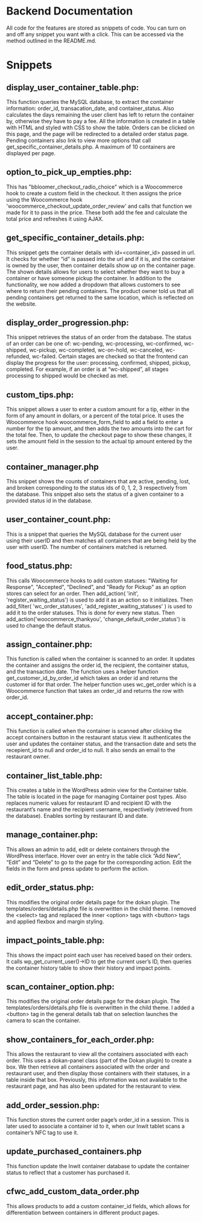 # **Backend Documentation**

All code for the features are stored as snippets of code. You can turn on and off any snippet you want with a click. This can be accessed via the method outlined in the README.md.


# **Snippets**


## display_user_container_table.php: 

This function queries the MySQL database, to extract the container information: order_id, transacation_date, and container_status. Also calculates the days remaining the user client has left to return the container by, otherwise they have to pay a fee. All the information is created in a table with HTML and styled with CSS to show the table. Orders can be clicked on this page, and the page will be redirected to a detailed order status page. Pending containers also link to view more options that call get_specific_container_details.php. A maximum of 10 containers are displayed per page.


## option_to_pick_up_empties.php:

This has "bbloomer_checkout_radio_choice" which is a Woocommerce hook to create a custom field in the checkout. It then assigns the price using the Woocommerce hook 'woocommerce_checkout_update_order_review' and calls that function we made for it to pass in the price. These both add the fee and calculate the total price and refreshes it using AJAX.


## get_specific_container_details.php:

This snippet gets the container details with id=&lt;container_id> passed in url. It checks for whether “id” is passed into the url and if it is, and the container is owned by the user, then container details show up on the container page. The shown details allows for users to select whether they want to buy a container or have someone pickup the container. In addition to the functionality, we now added a dropdown that allows customers to see where to return their pending containers. The product owner told us that all pending containers get returned to the same location, which is reflected on the website.


## display_order_progression.php:

This snippet retrieves the status of an order from the database. The status of an order can be one of: wc-pending, wc-processing, wc-confirmed, wc-shipped, wc-pickup, wc-completed, wc-on-hold, wc-canceled, wc-refunded, wc-failed. Certain stages are checked so that the frontend can display the progress for the user: processing, confirmed, shipped, pickup, completed. For example, if an order is at “wc-shipped”, all stages processing to shipped would be checked as met.


## custom_tips.php:

This snippet allows a user to enter a custom amount for a tip, either in the form of any amount in dollars, or a percent of the total price. It uses the Woocommerce hook woocommerce_form_field to add a field to enter a number for the tip amount, and then adds the two amounts into the cart for the total fee. Then, to update the checkout page to show these changes, it sets the amount field in the session to the actual tip amount entered by the user.


## container_manager.php

This snippet shows the counts of containers that are active, pending, lost, and broken corresponding to the status ids of 0, 1, 2, 3 respectively from the database. This snippet also sets the status of a given container to a provided status id in the database. 


## user_container_count.php:

This is a snippet that queries the MySQL database for the current user using their userID and then matches all containers that are being held by the user with userID. The number of containers matched is returned. 


## food_status.php: 

This calls Woocommerce hooks to add custom statuses: "Waiting for Response", "Accepted", “Declined”, and "Ready for Pickup" as an option stores can select for an order. Then add_action( 'init', 'register_waiting_status') is used to add it as an action so it initializes. Then add_filter( 'wc_order_statuses', 'add_register_waiting_statuses' ) is used to add it to the order statuses. This is done for every new status. Then add_action('woocommerce_thankyou', 'change_default_order_status') is used to change the default status.


## assign_container.php: 

This function is called when the container is scanned to an order. It updates the container and assigns the order id, the recipient, the container status, and the transaction date. The function uses a helper function get_customer_id_by_order_id which takes an order id and returns the customer id for that order. The helper function uses wc_get_order which is a Woocommerce function that takes an order_id and returns the row with order_id.


## accept_container.php: 

This function is called when the container is scanned after clicking the accept containers button in the restaurant status view. It authenticates the user and updates the container status, and the transaction date and sets the recepient_id to null and order_id to null. It also sends an email to the restaurant owner. 


## container_list_table.php: 

This creates a table in the WordPress admin view for the Container table. The table is located in the page for managing Container post types. Also replaces numeric values for restaurant ID and recipient ID with the restaurant’s name and the recipient username, respectively (retrieved from the database). Enables sorting by restaurant ID and date.


## manage_container.php: 

This allows an admin to add, edit or delete containers through the WordPress interface. Hover over an entry in the table click “Add New”, “Edit” and “Delete” to go to the page for the corresponding action. Edit the fields in the form and press update to perform the action.


## edit_order_status.php: 

This modifies the original order details page for the dokan plugin. The templates/orders/details.php file is overwritten in the child theme. I removed the &lt;select> tag and replaced the inner &lt;option> tags with &lt;button> tags and applied flexbox and margin styling.


## impact_points_table.php: 

This shows the impact point each user has received based on their orders. It calls wp_get_current_user()->ID to get the current user’s ID, then queries the container history table to show their history and impact points.


## scan_container_option.php: 

This modifies the original order details page for the dokan plugin. The templates/orders/details.php file is overwritten in the child theme. I added a &lt;button> tag in the general details tab that on selection launches the camera to scan the container.


## show_containers_for_each_order.php: 

This allows the restaurant to view all the containers associated with each order. This uses a dokan-panel class (part of the Dokan plugin) to create a box. We then retrieve all containers associated with the order and restaurant user, and then display those containers with their statuses, in a table inside that box. Previously, this information was not available to the restaurant page, and has also been updated for the restaurant to view.


## add_order_session.php: 

This function stores the current order page’s order_id in a session. This is later used to associate a container id to it, when our Inwit tablet scans a container’s NFC tag to use it. 


## update_purchased_containers.php

This function update the Inwit container database to update the container status to reflect that a customer has purchased it.


## cfwc_add_custom_data_order.php

This allows products to add a custom container_id fields, which allows for differentiation between containers in different product pages. 
